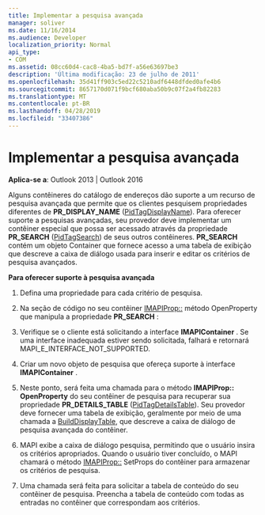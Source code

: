 ```yaml
---
title: Implementar a pesquisa avançada
manager: soliver
ms.date: 11/16/2014
ms.audience: Developer
localization_priority: Normal
api_type:
- COM
ms.assetid: 08cc60d4-cac8-4ba5-bd7f-a56e63697be3
description: 'Última modificação: 23 de julho de 2011'
ms.openlocfilehash: 35d41ff903c5ed22c5210adf6448dfded0afe4b6
ms.sourcegitcommit: 8657170d071f9bcf680aba50b9c07f2a4fb82283
ms.translationtype: MT
ms.contentlocale: pt-BR
ms.lasthandoff: 04/28/2019
ms.locfileid: "33407386"
---
```

# <a name="implementing-advanced-searching"></a>Implementar a pesquisa avançada

  
  
**Aplica-se a**: Outlook 2013 | Outlook 2016 
  
Alguns contêineres do catálogo de endereços dão suporte a um recurso de pesquisa avançada que permite que os clientes pesquisem propriedades diferentes de **PR_DISPLAY_NAME** ([PidTagDisplayName](pidtagdisplayname-canonical-property.md)). Para oferecer suporte a pesquisas avançadas, seu provedor deve implementar um contêiner especial que possa ser acessado através da propriedade **PR_SEARCH** ([PidTagSearch](pidtagsearch-canonical-property.md)) de seus outros contêineres. **PR_SEARCH** contém um objeto Container que fornece acesso a uma tabela de exibição que descreve a caixa de diálogo usada para inserir e editar os critérios de pesquisa avançados. 
  
 **Para oferecer suporte à pesquisa avançada**
  
1. Defina uma propriedade para cada critério de pesquisa.
    
2. Na seção de código no seu contêiner [IMAPIProp::](imapiprop-openproperty.md) método OpenProperty que manipula a propriedade **PR_SEARCH** : 
    
1. Verifique se o cliente está solicitando a interface **IMAPIContainer** . Se uma interface inadequada estiver sendo solicitada, falhará e retornará MAPI_E_INTERFACE_NOT_SUPPORTED. 
    
2. Criar um novo objeto de pesquisa que ofereça suporte à interface **IMAPIContainer** . 
    
3. Neste ponto, será feita uma chamada para o método **IMAPIProp:: OpenProperty** do seu contêiner de pesquisa para recuperar sua propriedade **PR_DETAILS_TABLE** ([PidTagDetailsTable](pidtagdetailstable-canonical-property.md)). Seu provedor deve fornecer uma tabela de exibição, geralmente por meio de uma chamada a [BuildDisplayTable](builddisplaytable.md), que descreve a caixa de diálogo de pesquisa avançada do contêiner.
    
4. MAPI exibe a caixa de diálogo pesquisa, permitindo que o usuário insira os critérios apropriados. Quando o usuário tiver concluído, o MAPI chamará o método [IMAPIProp::](imapiprop-setprops.md) SetProps do contêiner para armazenar os critérios de pesquisa. 
    
5. Uma chamada será feita para solicitar a tabela de conteúdo do seu contêiner de pesquisa. Preencha a tabela de conteúdo com todas as entradas no contêiner que correspondam aos critérios.
    

